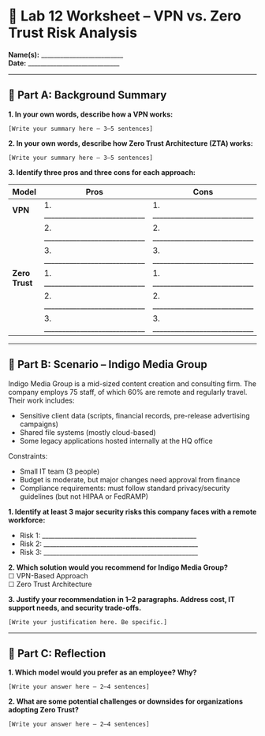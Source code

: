 # 📝 Lab 12 Worksheet – VPN vs. Zero Trust Risk Analysis

**Name(s):** __________________________  
**Date:** _____________________________

---

## 🔹 Part A: Background Summary

**1. In your own words, describe how a VPN works:**  
```
[Write your summary here – 3–5 sentences]
```

**2. In your own words, describe how Zero Trust Architecture (ZTA) works:**  
```
[Write your summary here – 3–5 sentences]
```

**3. Identify three pros and three cons for each approach:**

| Model      | Pros                                  | Cons                                  |
|------------|---------------------------------------|---------------------------------------|
| **VPN**    | 1. ____________________________        | 1. ____________________________        |
|            | 2. ____________________________        | 2. ____________________________        |
|            | 3. ____________________________        | 3. ____________________________        |
| **Zero Trust** | 1. ____________________________     | 1. ____________________________        |
|            | 2. ____________________________        | 2. ____________________________        |
|            | 3. ____________________________        | 3. ____________________________        |

---

## 🔹 Part B: Scenario – Indigo Media Group

Indigo Media Group is a mid-sized content creation and consulting firm. The company employs 75 staff, of which 60% are remote and regularly travel. Their work includes:
- Sensitive client data (scripts, financial records, pre-release advertising campaigns)
- Shared file systems (mostly cloud-based)
- Some legacy applications hosted internally at the HQ office

Constraints:
- Small IT team (3 people)
- Budget is moderate, but major changes need approval from finance
- Compliance requirements: must follow standard privacy/security guidelines (but not HIPAA or FedRAMP)

**1. Identify at least 3 major security risks this company faces with a remote workforce:**
- Risk 1: _________________________________________________
- Risk 2: _________________________________________________
- Risk 3: _________________________________________________

**2. Which solution would you recommend for Indigo Media Group?**  
☐ VPN-Based Approach  
☐ Zero Trust Architecture

**3. Justify your recommendation in 1–2 paragraphs. Address cost, IT support needs, and security trade-offs.**
```
[Write your justification here. Be specific.]
```

---

## 🔹 Part C: Reflection

**1. Which model would you prefer as an employee? Why?**  
```
[Write your answer here – 2–4 sentences]
```

**2. What are some potential challenges or downsides for organizations adopting Zero Trust?**  
```
[Write your answer here – 2–4 sentences]
```

